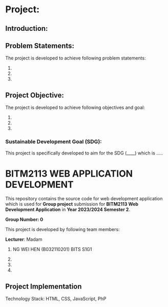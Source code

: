 # Project: 


## Introduction:



## Problem Statements:

The project is developed to achieve following problem statements:

1. 

2. 

3. 



## Project Objective:

The project is developed to achieve following objectives and goal:

1. 

2. 

3. 




### Sustainable Development Goal (SDG):

This project is specifically developed to aim for the SDG (____) which is .....



# BITM2113 WEB APPLICATION DEVELOPMENT

This repository contains the source code for web development application
which is used for **Group project** submission for **BITM2113 Web Development Application** in **Year 2023/2024 Semester 2**.

**Group Number: 0**

This project is developed by following team members:

**Lecturer**: Madam 

1. NG WEI HEN (B032110201) BITS S1G1

2. 

3. 

4. 



## Project Implementation

Technology Stack: HTML, CSS, JavaScript, PhP






